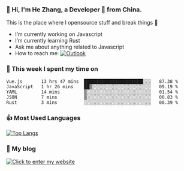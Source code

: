 ### 👋 Hi, I'm He Zhang, a Developer 🚀 from China.

This is the place where I opensource stuff and break things :rofl:

- I’m currently working on Javascript
- I’m currently learning Rust
- Ask me about anything related to Javascript
- How to reach me: [![Outlook](https://img.shields.io/badge/-Outlook-0078D4?style=flat&logo=Microsoft-Outlook&logoColor=white)](mailto:zhanghe@zhe.cool)

### 💪 This week I spent my time on 
<!--START_SECTION:waka-->
```text
Vue.js       13 hrs 47 mins  ██████████████████████░░░   87.38 % 
JavaScript   1 hr 26 mins    ██▒░░░░░░░░░░░░░░░░░░░░░░   09.19 % 
YAML         14 mins         ▒░░░░░░░░░░░░░░░░░░░░░░░░   01.54 % 
JSON         7 mins          ▒░░░░░░░░░░░░░░░░░░░░░░░░   00.83 % 
Rust         3 mins          ░░░░░░░░░░░░░░░░░░░░░░░░░   00.39 % 
```
<!--END_SECTION:waka-->

### 👍 Most Used Languages
[![Top Langs](https://github-readme-stats.vercel.app/api/top-langs/?username=zhanghecool&layout=compact)](https://zhanghe.cool)

### 🌈 My blog 
[![Click to enter my website](https://cdn.jsdelivr.net/gh/zhanghecool/assets/images/gif/zhanghecools.gif)](https://zhanghe.cool)
